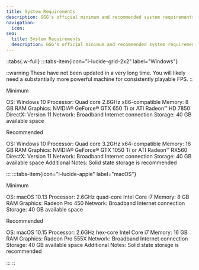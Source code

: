 ```yaml
---
title: System Requirements
description: GGG's official minimum and recommended system requirements for Path of Exile 1
navigation:
  icon:
seo:
  title: System Requirements
  description: GGG's official minimum and recommended system requirements for Path of Exile 1
---
```


::tabs{.w-full}
:::tabs-item{icon="i-lucide-grid-2x2" label="Windows"}

::warning
These have not been updated in a very long time. You will likely need a substantially more powerful machine for consistently playable FPS.
::

Minimum

OS: Windows 10
Processor: Quad core 2.6GHz x86-compatible
Memory: 8 GB RAM
Graphics: NVIDIA® GeForce® GTX 650 Ti or ATI Radeon™ HD 7850
DirectX: Version 11
Network: Broadband Internet connection
Storage: 40 GB available space

Recommended

OS: Windows 10
Processor: Quad core 3.2GHz x64-compatible
Memory: 16 GB RAM
Graphics: NVIDIA® GeForce® GTX 1050 Ti or ATI Radeon™ RX560
DirectX: Version 11
Network: Broadband Internet connection
Storage: 40 GB available space
Additional Notes: Solid state storage is recommended

:::
:::tabs-item{icon="i-lucide-apple" label="macOS"}

Minimum

OS: macOS 10.13
Processor: 2.6GHz quad-core Intel Core i7
Memory: 8 GB RAM
Graphics: Radeon Pro 450
Network: Broadband Internet connection
Storage: 40 GB available space

Recommended

OS: macOS 10.15
Processor: 2.6GHz hex-core Intel Core i7
Memory: 16 GB RAM
Graphics: Radeon Pro 555X
Network: Broadband Internet connection
Storage: 40 GB available space
Additional Notes: Solid state storage is recommended

:::
::
